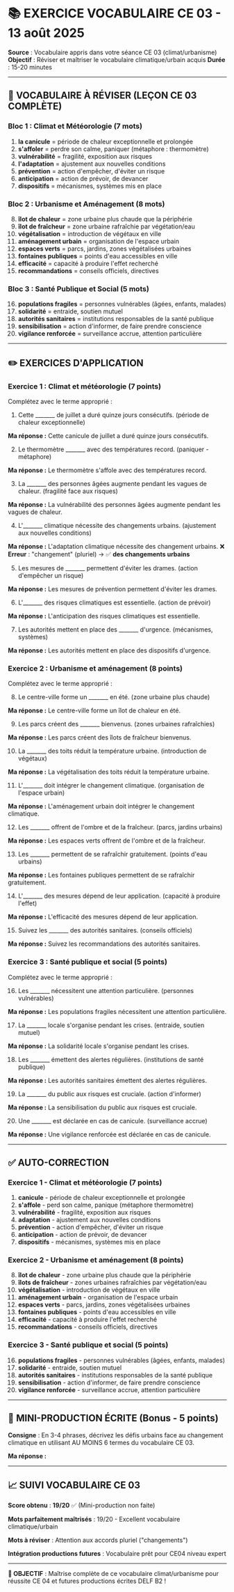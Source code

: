 # 📚 EXERCICE VOCABULAIRE CE 03 - 13 août 2025

**Source** : Vocabulaire appris dans votre séance CE 03 (climat/urbanisme)
**Objectif** : Réviser et maîtriser le vocabulaire climatique/urbain acquis
**Durée** : 15-20 minutes

---

## 🎯 VOCABULAIRE À RÉVISER (LEÇON CE 03 COMPLÈTE)

### Bloc 1 : Climat et Météorologie (7 mots)
1. **la canicule** = période de chaleur exceptionnelle et prolongée
2. **s'affoler** = perdre son calme, paniquer (métaphore : thermomètre)
3. **vulnérabilité** = fragilité, exposition aux risques
4. **l'adaptation** = ajustement aux nouvelles conditions
5. **prévention** = action d'empêcher, d'éviter un risque
6. **anticipation** = action de prévoir, de devancer
7. **dispositifs** = mécanismes, systèmes mis en place

### Bloc 2 : Urbanisme et Aménagement (8 mots)
8. **îlot de chaleur** = zone urbaine plus chaude que la périphérie
9. **îlot de fraîcheur** = zone urbaine rafraîchie par végétation/eau
10. **végétalisation** = introduction de végétaux en ville
11. **aménagement urbain** = organisation de l'espace urbain
12. **espaces verts** = parcs, jardins, zones végétalisées urbaines
13. **fontaines publiques** = points d'eau accessibles en ville
14. **efficacité** = capacité à produire l'effet recherché
15. **recommandations** = conseils officiels, directives

### Bloc 3 : Santé Publique et Social (5 mots)
16. **populations fragiles** = personnes vulnérables (âgées, enfants, malades)
17. **solidarité** = entraide, soutien mutuel
18. **autorités sanitaires** = institutions responsables de la santé publique
19. **sensibilisation** = action d'informer, de faire prendre conscience
20. **vigilance renforcée** = surveillance accrue, attention particulière

---

## ✏️ EXERCICES D'APPLICATION

### Exercice 1 : Climat et météorologie (7 points)
Complétez avec le terme approprié :

1. Cette _______ de juillet a duré quinze jours consécutifs. (période de chaleur exceptionnelle)

**Ma réponse :** Cette canicule de juillet a duré quinze jours consécutifs.

2. Le thermomètre _______ avec des températures record. (paniquer - métaphore)

**Ma réponse :** Le thermomètre s'affole avec des températures record.

3. La _______ des personnes âgées augmente pendant les vagues de chaleur. (fragilité face aux risques)

**Ma réponse :** La vulnérabilité des personnes âgées augmente pendant les vagues de chaleur.

4. L'_______ climatique nécessite des changements urbains. (ajustement aux nouvelles conditions)

**Ma réponse :** L'adaptation climatique nécessite des changement urbains.
❌ **Erreur** : "changement" (pluriel) → ✅ **des changements urbains**

5. Les mesures de _______ permettent d'éviter les drames. (action d'empêcher un risque)

**Ma réponse :** Les mesures de prévention permettent d'éviter les drames.

6. L'_______ des risques climatiques est essentielle. (action de prévoir)

**Ma réponse :** L'anticipation des risques climatiques est essentielle.

7. Les autorités mettent en place des _______ d'urgence. (mécanismes, systèmes)

**Ma réponse :** Les autorités mettent en place des dispositifs d'urgence.

### Exercice 2 : Urbanisme et aménagement (8 points)
Complétez avec le terme approprié :

8. Le centre-ville forme un _______ en été. (zone urbaine plus chaude)

**Ma réponse :** Le centre-ville forme un îlot de chaleur en été.

9. Les parcs créent des _______ bienvenus. (zones urbaines rafraîchies)

**Ma réponse :** Les parcs créent des îlots de fraîcheur bienvenus.

10. La _______ des toits réduit la température urbaine. (introduction de végétaux)

**Ma réponse :** La végétalisation des toits réduit la température urbaine.

11. L'_______ doit intégrer le changement climatique. (organisation de l'espace urbain)

**Ma réponse :** L'aménagement urbain doit intégrer le changement climatique.

12. Les _______ offrent de l'ombre et de la fraîcheur. (parcs, jardins urbains)

**Ma réponse :** Les espaces verts offrent de l'ombre et de la fraîcheur.

13. Les _______ permettent de se rafraîchir gratuitement. (points d'eau urbains)

**Ma réponse :** Les fontaines publiques permettent de se rafraîchir gratuitement.

14. L'_______ des mesures dépend de leur application. (capacité à produire l'effet)

**Ma réponse :** L'efficacité des mesures dépend de leur application.

15. Suivez les _______ des autorités sanitaires. (conseils officiels)

**Ma réponse :** Suivez les recommandations des autorités sanitaires.

### Exercice 3 : Santé publique et social (5 points)
Complétez avec le terme approprié :

16. Les _______ nécessitent une attention particulière. (personnes vulnérables)

**Ma réponse :** Les populations fragiles nécessitent une attention particulière.

17. La _______ locale s'organise pendant les crises. (entraide, soutien mutuel)

**Ma réponse :** La solidarité locale s'organise pendant les crises.

18. Les _______ émettent des alertes régulières. (institutions de santé publique)

**Ma réponse :** Les autorités sanitaires émettent des alertes régulières.

19. La _______ du public aux risques est cruciale. (action d'informer)

**Ma réponse :** La sensibilisation du public aux risques est cruciale.

20. Une _______ est déclarée en cas de canicule. (surveillance accrue)

**Ma réponse :** Une vigilance renforcée est déclarée en cas de canicule.

---

## ✅ AUTO-CORRECTION

### Exercice 1 - Climat et météorologie (7 points)
1. **canicule** - période de chaleur exceptionnelle et prolongée
2. **s'affole** - perd son calme, panique (métaphore thermomètre)
3. **vulnérabilité** - fragilité, exposition aux risques
4. **adaptation** - ajustement aux nouvelles conditions
5. **prévention** - action d'empêcher, d'éviter un risque
6. **anticipation** - action de prévoir, de devancer
7. **dispositifs** - mécanismes, systèmes mis en place

### Exercice 2 - Urbanisme et aménagement (8 points)
8. **îlot de chaleur** - zone urbaine plus chaude que la périphérie
9. **îlots de fraîcheur** - zones urbaines rafraîchies par végétation/eau
10. **végétalisation** - introduction de végétaux en ville
11. **aménagement urbain** - organisation de l'espace urbain
12. **espaces verts** - parcs, jardins, zones végétalisées urbaines
13. **fontaines publiques** - points d'eau accessibles en ville
14. **efficacité** - capacité à produire l'effet recherché
15. **recommandations** - conseils officiels, directives

### Exercice 3 - Santé publique et social (5 points)
16. **populations fragiles** - personnes vulnérables (âgées, enfants, malades)
17. **solidarité** - entraide, soutien mutuel
18. **autorités sanitaires** - institutions responsables de la santé publique
19. **sensibilisation** - action d'informer, de faire prendre conscience
20. **vigilance renforcée** - surveillance accrue, attention particulière

---

## 🎯 MINI-PRODUCTION ÉCRITE (Bonus - 5 points)

**Consigne** : En 3-4 phrases, décrivez les défis urbains face au changement climatique en utilisant AU MOINS 6 termes du vocabulaire CE 03.

**Ma réponse :**

---

## 📈 SUIVI VOCABULAIRE CE 03

**Score obtenu** : **19/20** ✅ (Mini-production non faite)

**Mots parfaitement maîtrisés** : 19/20 - Excellent vocabulaire climatique/urbain

**Mots à réviser** : Attention aux accords pluriel ("changements")

**Intégration productions futures** : Vocabulaire prêt pour CE04 niveau expert 

---

**🎯 OBJECTIF** : Maîtrise complète de ce vocabulaire climat/urbanisme pour réussite CE 04 et futures productions écrites DELF B2 !
